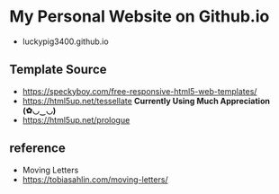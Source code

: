 # My Personal Website on Github.io
+ luckypig3400.github.io

## Template Source
+ https://speckyboy.com/free-responsive-html5-web-templates/
+ https://html5up.net/tessellate
**Currently Using Much Appreciation (✿◡‿◡)**
+ https://html5up.net/prologue

## reference
+ Moving Letters
+ https://tobiasahlin.com/moving-letters/